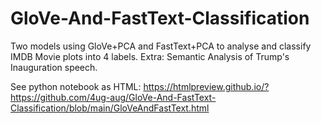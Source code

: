 # GloVe-And-FastText-Classification
Two models using GloVe+PCA and FastText+PCA to analyse and classify IMDB Movie plots into 4 labels. Extra: Semantic Analysis of Trump's Inauguration speech.

See python notebook as HTML: https://htmlpreview.github.io/?https://github.com/4ug-aug/GloVe-And-FastText-Classification/blob/main/GloVeAndFastText.html
